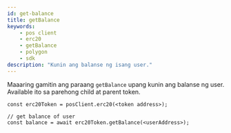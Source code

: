 ```yaml
---
id: get-balance
title: getBalance
keywords:
    - pos client
    - erc20
    - getBalance
    - polygon
    - sdk
description: "Kunin ang balanse ng isang user."
---
```


Maaaring gamitin ang paraang `getBalance` upang kunin ang balanse ng user. Available ito sa parehong child at parent token.

```
const erc20Token = posClient.erc20(<token address>);

// get balance of user
const balance = await erc20Token.getBalance(<userAddress>);
```
